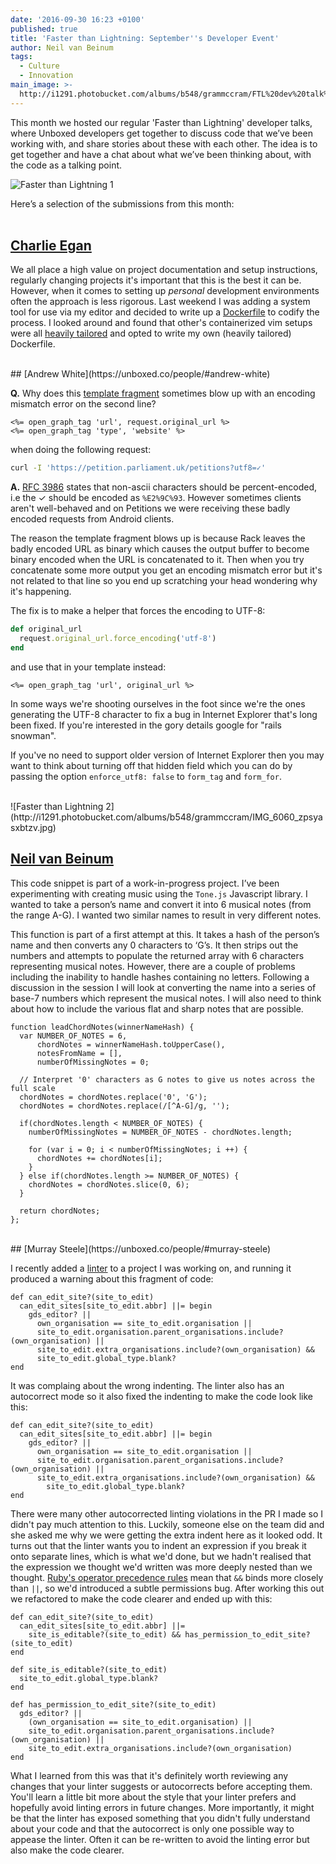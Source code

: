 ```yaml
---
date: '2016-09-30 16:23 +0100'
published: true
title: 'Faster than Lightning: September''s Developer Event'
author: Neil van Beinum
tags:
  - Culture
  - Innovation
main_image: >-
  http://i1291.photobucket.com/albums/b548/grammccram/FTL%20dev%20talk%202%20-%20September_zpsldw6i9ou.png
---
```

This month we hosted our regular 'Faster than Lightning' developer talks, where Unboxed developers get together to discuss code that we’ve been working with, and share stories about these with each other. The idea is to get together and have a chat about what we’ve been thinking about, with the code as a talking point.<br/>

![Faster than Lightning 1](http://i1291.photobucket.com/albums/b548/grammccram/IMG_6055_zps2ixg9mbt.jpg)

Here’s a selection of the submissions from this month:<br/>
<br/>

## [Charlie Egan](https://unboxed.co/people/#charlie-egan)

We all place a high value on project documentation and setup instructions, regularly changing projects it's important that this is the best it can be. However, when it comes to setting up _personal_ development environments often the approach is less rigorous. Last weekend I was adding a system tool for use via my editor and decided to write up a [Dockerfile](https://github.com/charlieegan3/dotfiles/blob/85405d3d93ef23374d2d234af525644560156144/Dockerfile) to codify the process. I looked around and found that other's containerized vim setups were all [heavily tailored](https://github.com/JAremko/alpine-vim/blob/master/Dockerfile) and opted to write my own (heavily tailored) Dockerfile.<br/>


<br/>
## [Andrew White](https://unboxed.co/people/#andrew-white)

**Q.** Why does this [template fragment][1] sometimes blow up with an
encoding mismatch error on the second line?<br/>

``` erb
<%= open_graph_tag 'url', request.original_url %>
<%= open_graph_tag 'type', 'website' %>
```

when doing the following request:<br/>

``` bash
curl -I 'https://petition.parliament.uk/petitions?utf8=✓'
```

**A.** [RFC 3986][2] states that non-ascii characters should be percent-encoded,
i.e the ✓ should be encoded as `%E2%9C%93`. However sometimes clients aren't
well-behaved and on Petitions we were receiving these badly encoded requests
from Android clients.<br/>

The reason the template fragment blows up is because Rack leaves the badly
encoded URL as binary which causes the output buffer to become binary encoded
when the URL is concatenated to it. Then when you try concatenate some more
output you get an encoding mismatch error but it's not related to that line
so you end up scratching your head wondering why it's happening.<br/>

The fix is to make a helper that forces the encoding to UTF-8:<br/>

``` ruby
def original_url
  request.original_url.force_encoding('utf-8')
end
```

and use that in your template instead:

``` erb
<%= open_graph_tag 'url', original_url %>
```

In some ways we're shooting ourselves in the foot since we're the ones generating
the UTF-8 character to fix a bug in Internet Explorer that's long been fixed. If
you're interested in the gory details google for "rails snowman".<br/>

If you've no need to support older version of Internet Explorer then you may want
to think about turning off that hidden field which you can do by passing the option
`enforce_utf8: false` to `form_tag` and `form_for`.<br/>

[1]: https://github.com/alphagov/e-petitions/blob/9080c2b/app/views/application/_social_meta.html.erb#L18-L19
[2]: https://tools.ietf.org/html/rfc3986

<br/>
![Faster than Lightning 2](http://i1291.photobucket.com/albums/b548/grammccram/IMG_6060_zpsyasxbtzv.jpg)
<br/>

## [Neil van Beinum](https://unboxed.co/people/#neil-van-beinum)

This code snippet is part of a work-in-progress project. I’ve been experimenting with creating music using the `Tone.js` Javascript library. I wanted to take a person’s name and convert it into 6 musical notes (from the range A-G). I wanted two similar names to result in very different notes.<br/>

This function is part of a first attempt at this. It takes a hash of the person’s name and then converts any 0 characters to ‘G’s. It then strips out the numbers and attempts to populate the returned array with 6 characters representing musical notes. However, there are a couple of problems including the inability to handle hashes containing no letters. Following a discussion in the session I will look at converting the name into a series of base-7 numbers which represent the musical notes. I will also need to think about how to include  the various flat and sharp notes that are possible.<br/>

```
function leadChordNotes(winnerNameHash) {
  var NUMBER_OF_NOTES = 6,
      chordNotes = winnerNameHash.toUpperCase(),
      notesFromName = [],
      numberOfMissingNotes = 0;

  // Interpret '0' characters as G notes to give us notes across the full scale
  chordNotes = chordNotes.replace('0', 'G');
  chordNotes = chordNotes.replace(/[^A-G]/g, '');

  if(chordNotes.length < NUMBER_OF_NOTES) {
    numberOfMissingNotes = NUMBER_OF_NOTES - chordNotes.length;

    for (var i = 0; i < numberOfMissingNotes; i ++) {
      chordNotes += chordNotes[i];
    }
  } else if(chordNotes.length >= NUMBER_OF_NOTES) {
    chordNotes = chordNotes.slice(0, 6);
  }

  return chordNotes;
};
```

<br/>
## [Murray Steele](https://unboxed.co/people/#murray-steele)

I recently added a [linter](https://github.com/alphagov/govuk_lint) to a project I was working on, and running it produced a warning about this fragment of code:

```
def can_edit_site?(site_to_edit)
  can_edit_sites[site_to_edit.abbr] ||= begin
    gds_editor? ||
      own_organisation == site_to_edit.organisation ||
      site_to_edit.organisation.parent_organisations.include?(own_organisation) ||
      site_to_edit.extra_organisations.include?(own_organisation) &&
      site_to_edit.global_type.blank?
end
```

It was complaing about the wrong indenting.  The linter also has an autocorrect mode so it also fixed the indenting to make the code look like this:

```
def can_edit_site?(site_to_edit)
  can_edit_sites[site_to_edit.abbr] ||= begin
    gds_editor? ||
      own_organisation == site_to_edit.organisation ||
      site_to_edit.organisation.parent_organisations.include?(own_organisation) ||
      site_to_edit.extra_organisations.include?(own_organisation) &&
        site_to_edit.global_type.blank?
end
```

There were many other autocorrected linting violations in the PR I made so I didn't pay much attention to this.  Luckily, someone else on the team did and she asked me why we were getting the extra indent here as it looked odd.  It turns out that the linter wants you to indent an expression if you break it onto separate lines, which is what we'd done, but we hadn't realised that the expression we thought we'd written was more deeply nested than we thought.  [Ruby's operator precedence rules](https://ruby-doc.org/core-2.3.0/doc/syntax/precedence_rdoc.html) mean that `&&` binds more closely than `||`, so we'd introduced a subtle permissions bug.  After working this out we refactored to make the code clearer and ended up with this:

```
def can_edit_site?(site_to_edit)
  can_edit_sites[site_to_edit.abbr] ||= 
    site_is_editable?(site_to_edit) && has_permission_to_edit_site?(site_to_edit)
end

def site_is_editable?(site_to_edit)
  site_to_edit.global_type.blank?
end

def has_permission_to_edit_site?(site_to_edit)
  gds_editor? ||
    (own_organisation == site_to_edit.organisation) ||
    site_to_edit.organisation.parent_organisations.include?(own_organisation) ||
    site_to_edit.extra_organisations.include?(own_organisation)
end
```

What I learned from this was that it's definitely worth reviewing any changes that your linter suggests or autocorrects before accepting them.  You'll learn a little bit more about the style that your linter prefers and hopefully avoid linting errors in future changes.  More importantly, it might be that the linter has exposed something that you didn't fully understand about your code and that the autocorrect is only one possible way to appease the linter.  Often it can be re-written to avoid the linting error but also make the code clearer.
